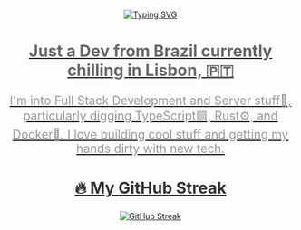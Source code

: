 <div align="center"> 
  <div id="bio" style="margin: 20px 0;">
    <a href="https://git.io/typing-svg">
    <img src="https://readme-typing-svg.demolab.com?font=Monospace&weight=1200&size=32&pause=1000&color=F7782E&background=FFFFFF00&center=true&repeat=true&random=false&width=435&lines=aScriptingOreo" alt="Typing SVG" />
    <h2 style="font-size: 2em; color: #666;">Just a Dev from Brazil currently chilling in Lisbon, 🇵🇹 </h2>
    <p style="font-size: 1.5em; color: #999;">I'm into Full Stack Development and Server stuff👀, particularly digging TypeScript🟦, Rust⚙️, and Docker🐳. I love building cool stuff and getting my hands dirty with new tech.</p>
  </div>
  

  <div id="streak" style="margin: 20px 0;">
    <h2 style="font-size: 2em; color: #333;">🔥 My GitHub Streak</h2>
    <a href="https://git.io/streak-stats">
      <img src="https://streak-stats.demolab.com?user=aScriptingOreo&theme=dark&hide_border=true&date_format=%5BY.%5Dn.j&exclude_days=Sun%2CSat&background=10%2C0C0E31%2C700037A1" alt="GitHub Streak" />
    </a>
  </div>

  <!-- <div id="projects" style="margin: 20px 0;">
    <h2 style="font-size: 2em; color: #333;">🔭 Stuff I’m currently working on</h2>
    <ul style="list-style-type: none;">
      
    </ul>
  </div> -->
</div>